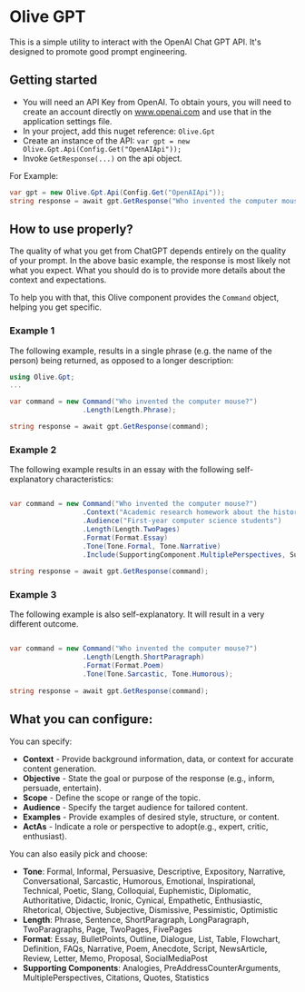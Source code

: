# Olive GPT

This is a simple utility to interact with the OpenAI Chat GPT API. It's designed to promote good prompt engineering.


## Getting started
- You will need an API Key from OpenAI. To obtain yours, you will need to create an account directly on www.openai.com and use that in the application settings file.
- In your project, add this nuget reference: `Olive.Gpt`
- Create an instance of the API: `var gpt = new Olive.Gpt.Api(Config.Get("OpenAIApi"));`
- Invoke `GetResponse(...)` on the api object.

For Example:
```csharp
var gpt = new Olive.Gpt.Api(Config.Get("OpenAIApi"));
string response = await gpt.GetResponse("Who invented the computer mouse?");
```

## How to use properly?
The quality of what you get from ChatGPT depends entirely on the quality of your prompt.
In the above basic example, the response is most likely not what you expect.
What you should do is to provide more details about the context and expectations.

To help you with that, this Olive component provides the `Command` object, helping you get specific.

### Example 1
The following example, results in a single phrase (e.g. the name of the person) being returned, as opposed to a longer description:

```csharp
using Olive.Gpt;
...

var command = new Command("Who invented the computer mouse?")
			      .Length(Length.Phrase);

string response = await gpt.GetResponse(command);
```

### Example 2
The following example results in an essay with the following self-explanatory characteristics:

```csharp

var command = new Command("Who invented the computer mouse?")
                  .Context("Academic research homework about the history of the invention.")
                  .Audience("First-year computer science students")
                  .Length(Length.TwoPages)
                  .Format(Format.Essay)
                  .Tone(Tone.Formal, Tone.Narrative)
                  .Include(SupportingComponent.MultiplePerspectives, SupportingComponent.Citations);
 
string response = await gpt.GetResponse(command);
```


### Example 3
The following example is also self-explanatory. It will result in a very different outcome.

```csharp

var command = new Command("Who invented the computer mouse?") 
                  .Length(Length.ShortParagraph)
                  .Format(Format.Poem)
                  .Tone(Tone.Sarcastic, Tone.Humorous);
 
string response = await gpt.GetResponse(command);
```

## What you can configure:

You can specify:

- **Context** - Provide background information, data, or context for accurate content generation.
- **Objective** - State the goal or purpose of the response (e.g., inform, persuade, entertain).
- **Scope** - Define the scope or range of the topic.
- **Audience** - Specify the target audience for tailored content.
- **Examples** - Provide examples of desired style, structure, or content.
- **ActAs** - Indicate a role or perspective to adopt(e.g., expert, critic, enthusiast).   

You can also easily pick and choose:

- **Tone**: Formal, Informal, Persuasive, Descriptive, Expository, Narrative, Conversational, Sarcastic, Humorous, Emotional, Inspirational, Technical, Poetic, Slang, Colloquial, Euphemistic, Diplomatic, Authoritative, Didactic, Ironic, Cynical, Empathetic, Enthusiastic, Rhetorical, Objective, Subjective, Dismissive, Pessimistic, Optimistic
- **Length**: Phrase, Sentence, ShortParagraph, LongParagraph, TwoParagraphs, Page, TwoPages, FivePages
- **Format**: Essay, BulletPoints, Outline, Dialogue, List, Table, Flowchart, Definition, FAQs, Narrative, Poem, Anecdote, Script, NewsArticle, Review, Letter, Memo, Proposal, SocialMediaPost
- **Supporting Components**: Analogies, PreAddressCounterArguments, MultiplePerspectives, Citations, Quotes, Statistics
